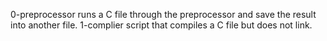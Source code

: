 0-preprocessor  runs a C file through the preprocessor and save the result into another file.
1-complier script that compiles a C file but does not link.
